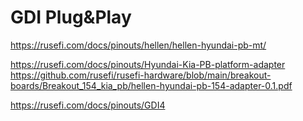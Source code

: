 # GDI Plug&Play

https://rusefi.com/docs/pinouts/hellen/hellen-hyundai-pb-mt/

https://rusefi.com/docs/pinouts/Hyundai-Kia-PB-platform-adapter https://github.com/rusefi/rusefi-hardware/blob/main/breakout-boards/Breakout_154_kia_pb/hellen-hyundai-pb-154-adapter-0.1.pdf

https://rusefi.com/docs/pinouts/GDI4
